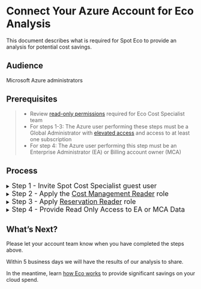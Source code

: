 # Connect Your Azure Account for Eco Analysis

This document describes what is required for Spot Eco to provide an analysis for potential cost savings.

## Audience

Microsoft Azure administrators

## Prerequisites

> - Review [read-only permissions](https://docs.spot.io/eco/azure-tutorials/access-roles-read-only) required for Eco Cost Specialist team
> - For steps 1-3: The Azure user performing these steps must be a Global Administrator with [elevated access](https://docs.microsoft.com/en-us/azure/role-based-access-control/elevate-access-global-admin#elevate-access-for-a-global-administrator) and access to at least one subscription
> - For step 4: The Azure user performing this step must be an Enterprise Administrator (EA) or Billing account owner (MCA)


## Process

<details>

<summary><font size="+1">Step 1 - Invite Spot Cost Specialist guest user</font></summary>

1. Log into the [Azure portal](https://portal.azure.com/).

2. Go to **Users** and click **New user** / **Invite external user**

3. In the Invite external user page, enter:

    Email: ecoazad@netapp.com
   
    Display Name: Eco Cost Specialist (feel free to change)

4. Click **Review & Invite** (lower left corner) and then **Invite**

</details>

<details>

<summary><font size="+1">Step 2 - Apply the <u>Cost Management Reader</u> role</font></summary>
<br/>

* Please apply this role at the highest level possible, ideally on the Tenant or other Management Group that contains all of the desired Subscriptions. This role can also be applied on a per Subscription basis if needed.

1. Go to the Management Group or Subscription(s) you would like to give the Eco Cost Specialist team access to

2. Go to **Access control (IAM)**

3. Click **Role assignments** and then **Add** / **Add role assignment**

4. Search for and select <u>Cost Management Reader</u>

5. Click **Next** in lower left

6. Click **+ Select members**

7. In the right pane, search for and select ecoazad@netapp.com

8. Click **Review + assign** in the lower right

</details>

<details>

<summary><font size="+1">Step 3 - Apply <u>Reservation Reader</u> role</font></summary>

1. Go to the Reservations Page

2. Click **Role assignments** and then **Add** / **Add role assignment**

3. Search for and select <u>Reservation Reader</u>

4. Click **Next** in the lower left

5. Click + Select members

6. In the right pane, search for and select ecoazad@netapp.com

7. Click **Review + assign** in the lower right

</details>

<details>

<summary><font size="+1">Step 4 - Provide Read Only Access to EA or MCA Data</font></summary>

* <details><summary>EA</summary>

  1. Go to Cost Management & Billing

  2. In the left menu, select Billing Scopes and then select the appropriate Billing Account Scope

  3. In the left menu, select **Access Control (IAM)**

  4. In the top menu, select **+ Add** / **Enterprise administrator (Read Only)**

  5. ***need to complete steps when I have access to Billing Scope***


* <details><summary>MCA</summary>

  1. Go to Cost Management & Billing

  2. In the left menu, select Billing Scopes and then select the appropriate Billing Account Scope

  3. In the left menu, select **Access Control (IAM)**

  4. In the top menu, select **+ Add** / **Billing account reader**

  5. ***need to complete steps when I have access to Billing Scope***

</details>


## What’s Next?

Please let your account team know when you have completed the steps above.

Within 5 business days we will have the results of our analysis to share.

In the meantime, learn [how Eco works](eco/azure-tutorials/) to provide significant savings on your cloud spend.
